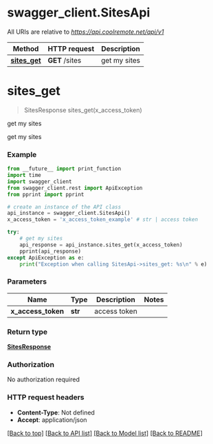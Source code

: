 # swagger_client.SitesApi

All URIs are relative to *https://api.coolremote.net/api/v1*

Method | HTTP request | Description
------------- | ------------- | -------------
[**sites_get**](SitesApi.md#sites_get) | **GET** /sites | get my sites

# **sites_get**
> SitesResponse sites_get(x_access_token)

get my sites

get my sites

### Example
```python
from __future__ import print_function
import time
import swagger_client
from swagger_client.rest import ApiException
from pprint import pprint

# create an instance of the API class
api_instance = swagger_client.SitesApi()
x_access_token = 'x_access_token_example' # str | access token

try:
    # get my sites
    api_response = api_instance.sites_get(x_access_token)
    pprint(api_response)
except ApiException as e:
    print("Exception when calling SitesApi->sites_get: %s\n" % e)
```

### Parameters

Name | Type | Description  | Notes
------------- | ------------- | ------------- | -------------
 **x_access_token** | **str**| access token | 

### Return type

[**SitesResponse**](SitesResponse.md)

### Authorization

No authorization required

### HTTP request headers

 - **Content-Type**: Not defined
 - **Accept**: application/json

[[Back to top]](#) [[Back to API list]](../README.md#documentation-for-api-endpoints) [[Back to Model list]](../README.md#documentation-for-models) [[Back to README]](../README.md)

